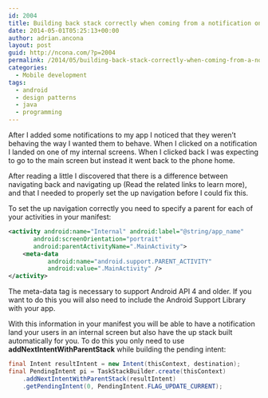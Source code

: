 ```yaml
---
id: 2004
title: Building back stack correctly when coming from a notification on Android
date: 2014-05-01T05:25:13+00:00
author: adrian.ancona
layout: post
guid: http://ncona.com/?p=2004
permalink: /2014/05/building-back-stack-correctly-when-coming-from-a-notification-on-android/
categories:
  - Mobile development
tags:
  - android
  - design patterns
  - java
  - programming
---
```

After I added some notifications to my app I noticed that they weren&#8217;t behaving the way I wanted them to behave. When I clicked on a notification I landed on one of my internal screens. When I clicked back I was expecting to go to the main screen but instead it went back to the phone home.

After reading a little I discovered that there is a difference between navigating back and navigating up (Read the related links to learn more), and that I needed to properly set the up navigation before I could fix this.

To set the up navigation correctly you need to specify a parent for each of your activities in your manifest:

```xml
<activity android:name="Internal" android:label="@string/app_name"
       android:screenOrientation="portrait"
       android:parentActivityName=".MainActivity">
    <meta-data
           android:name="android.support.PARENT_ACTIVITY"
           android:value=".MainActivity" />
</activity>
```

<!--more-->

The meta-data tag is necessary to support Android API 4 and older. If you want to do this you will also need to include the Android Support Library with your app.

With this information in your manifest you will be able to have a notification land your users in an internal screen but also have the up stack built automatically for you. To do this you only need to use **addNextIntentWithParentStack** while building the pending intent:

```java
final Intent resultIntent = new Intent(thisContext, destination);
final PendingIntent pi = TaskStackBuilder.create(thisContext)
    .addNextIntentWithParentStack(resultIntent)
    .getPendingIntent(0, PendingIntent.FLAG_UPDATE_CURRENT);
```
